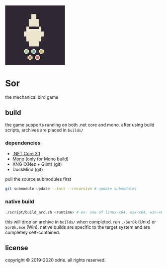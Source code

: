 
![icon](media/icon.png)

# Sor

the mechanical bird game

## build

the game supports running on both .net core and mono. after using build scripts, archives are placed in `builds/`

### dependencies

- [.NET Core 3.1](https://dotnet.microsoft.com/download)
- [Mono](https://www.mono-project.com/download/stable/) (only for Mono build)
- XNG (XNez + Glint) (git)
- DuckMind (git)

pull the source submodules first
```sh
git submodule update --init --recursive # update submodules
```

### native build

```sh
./script/build_arc.sh <runtime> # ex. one of linux-x64, osx-x64, win-x64
```
this will drop an archive in `builds/` when completed.
run `./SorDk` (Unix) or `SorDk.exe` (Win). native builds are specific to the target system and are completely self-contained.

## license

copyright &copy; 2019-2020 xdrie. all rights reserved.
